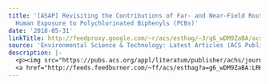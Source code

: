 ```yaml
---
title: '[ASAP] Revisiting the Contributions of Far- and Near-Field Routes to Aggregate
  Human Exposure to Polychlorinated Biphenyls (PCBs)'
date: '2018-05-31'
linkTitle: http://feedproxy.google.com/~r/acs/esthag/~3/g6_wDM9ZaBA/acs.est.8b00151
source: 'Environmental Science & Technology: Latest Articles (ACS Publications)'
description: |-
  <p><img src="https://pubs.acs.org/appl/literatum/publisher/achs/journals/content/esthag/0/esthag.ahead-of-print/acs.est.8b00151/20180531/images/medium/es-2018-001512_0007.gif" alt="TOC Graphic"/></p><div><cite>Environmental Science & Technology</cite></div><div>DOI: 10.1021/acs.est.8b00151</div><div class="feedflare">
  <a href="http://feeds.feedburner.com/~ff/acs/esthag?a=g6_wDM9ZaBA:LRKWc3JONMg:yIl2AUoC8zA"><img src="http://feeds.feedburner.com/~ff/acs/esthag?d=yIl2AUoC8zA" border="0"></img></a>
---
```

